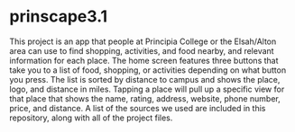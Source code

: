 # prinscape3.1
This project is an app that people at Principia College or the Elsah/Alton area can use to find shopping, activities, and food nearby, and
relevant information for each place. The home screen features three buttons that take you to a list of food, shopping, or activities 
depending on what button you press. The list is sorted by distance to campus and shows the place, logo, and distance in miles. Tapping a 
place will pull up a specific view for that place that shows the name, rating, address, website, phone number, price, and distance. A list
of the sources we used are included in this repository, along with all of the project files.
